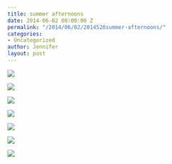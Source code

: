 ```yaml
---
title: summer afternoons
date: 2014-06-02 00:00:00 Z
permalink: "/2014/06/02/2014528summer-afternoons/"
categories:
- Uncategorized
author: Jennifer
layout: post
---
```


<div class="image-gallery-wrapper">
  <p>
    <img src="/assets/images/summer-afternoons/2014-05-16+13.58.27.jpg" />
  </p>

  <p>
    <img src="/assets/images/summer-afternoons/2014-05-16+13.58.25.jpg" />
  </p>

  <p>
    <img src="/assets/images/summer-afternoons/2014-05-16+13.58.17.jpg" />
  </p>

  <p>
    <img src="/assets/images/summer-afternoons/2014-05-16+13.58.03.jpg" />
  </p>

  <p>
    <img src="/assets/images/summer-afternoons/2014-05-16+13.57.52.jpg" />
  </p>

  <p>
    <img src="/assets/images/summer-afternoons/2014-05-16+13.57.34.jpg" />
  </p>

  <p>
    <img src="/assets/images/summer-afternoons/2014-05-16+13.56.32.jpg" />
  </p>
</div>
